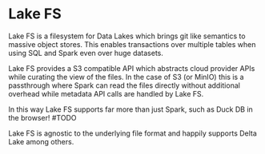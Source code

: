 # Lake FS

Lake FS is a filesystem for Data Lakes which brings git like semantics to massive object stores. This enables transactions over multiple tables when using SQL and Spark even over huge datasets.

Lake FS provides a S3 compatible API which abstracts cloud provider APIs while curating the view of the files. In the case of S3 (or MinIO) this is a passthrough where Spark can read the files directly without additional overhead while metadata API calls are handled by Lake FS.

In this way Lake FS supports far more than just Spark, such as Duck DB in the browser! #TODO

Lake FS is agnostic to the underlying file format and happily supports Delta Lake among others.
